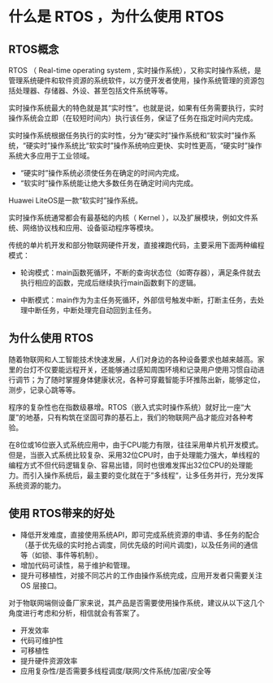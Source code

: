 # 什么是 RTOS ，为什么使用 RTOS

## RTOS概念

RTOS （ Real-time operating system , 实时操作系统），又称实时操作系统，是管理系统硬件和软件资源的系统软件，以方便开发者使用，操作系统管理的资源包括处理器、存储器、外设、甚至包括文件系统等等。

实时操作系统最大的特色就是其“实时性”。也就是说，如果有任务需要执行，实时操作系统会立即（在较短时间内）执行该任务，保证了任务在指定时间内完成。

实时操作系统根据任务执行的实时性，分为“硬实时”操作系统和“软实时”操作系统，“硬实时”操作系统比“软实时”操作系统响应更快、实时性更高，“硬实时”操作系统大多应用于工业领域。

- “硬实时”操作系统必须使任务在确定的时间内完成。
- “软实时”操作系统能让绝大多数任务在确定时间内完成。

Huawei LiteOS是一款“软实时”操作系统。

实时操作系统通常都会有最基础的内核（ Kernel ），以及扩展模块，例如文件系统、网络协议栈和应用、设备驱动程序等模块。

传统的单片机开发和部分物联网硬件开发，直接裸跑代码，主要采用下面两种编程模式：

- 轮询模式：main函数死循环，不断的查询状态位（如寄存器），满足条件就去执行相应的函数，完成后继续执行main函数剩下的逻辑。

- 中断模式：main作为为主任务死循环，外部信号触发中断，打断主任务，去处理中断任务，中断处理完自动回到主任务。

## 为什么使用 RTOS

随着物联网和人工智能技术快速发展，人们对身边的各种设备要求也越来越高。家里的台灯不仅要能远程开关，还能够通过感知周围环境和记录用户使用习惯自动进行调节；为了随时掌握身体健康状况，各种可穿戴智能手环推陈出新，能够定位，测步，记录心跳等等。

程序的复杂性也在指数级暴增。RTOS（嵌入式实时操作系统）就好比一座“大厦”的地基，只有构筑在坚固可靠的基石上，我们的物联网产品才能应对各种考验。

在8位或16位嵌入式系统应用中，由于CPU能力有限，往往采用单片机开发模式。但是，当嵌入式系统比较复杂、采用32位CPU时，由于处理能力强大，单线程的编程方式不但代码逻辑复杂、容易出错，同时也很难发挥出32位CPU的处理能力。而引入操作系统后，最主要的变化就在于”多线程“，让多任务并行，充分发挥系统资源的能力。

## 使用 RTOS带来的好处

- 降低开发难度，直接使用系统API，即可完成系统资源的申请、多任务的配合（基于优先级的实时抢占调度，同优先级的时间片调度)，以及任务间的通信等（如锁、事件等机制）。
- 增加代码可读性，易于维护和管理。
- 提升可移植性，对接不同芯片的工作由操作系统完成，应用开发者只需要关注 OS 层接口。

对于物联网端侧设备厂家来说，其产品是否需要使用操作系统，建议从以下这几个角度进行考虑和分析，相信就会有答案了。

- 开发效率
- 代码可维护性
- 可移植性
- 提升硬件资源效率
- 应用复杂性/是否需要多线程调度/联网/文件系统/加密/安全等

